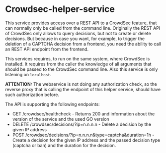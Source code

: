 # Crowdsec-helper-service

This service provides access over a REST API to a CrowdSec feature, that can normally only be called from the command line.
Originally the REST API of CrowdSec only allows to query decisions, but not to create or delete decisions. But because in case you want, for example, to trigger the deletion of a CAPTCHA decision from a frontend, you need the ability to call an REST API endpoint from the frontend.

This services requires, to run on the same system, where CrowdSec is installed. It requires from the caller the knowledge of all arguments that should be passed to the CrowdSec command line. Also this service is only listening on `localhost`.

**ATTENTION:** The webservice is not doing any authorization check, so the reverse proxy that is calling the endpoint of this helper service, should have such authorization before.

The API is supporting the following endpoints:

- GET /crowdsec/healthcheck - Returns 200 and information about the version of the service and the used GO version
- DELETE /crowdsec/decisions/?ip=n.n.n.n - Delete a decision by the given IP address
- POST /crowdsec/decisions/?ip=n.n.n.n&type=captcha&duration=1h - Create a decision for the given IP address and the passed decision type (captcha or ban) and the duration for the decision.
